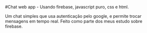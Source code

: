 #Chat web app - Usando firebase, javascript puro, css e html.

Um chat simples que usa autenticação pelo google, e permite trocar mensagens em tempo real. 
Feito como parte dos meus estudo sobre firebase.
